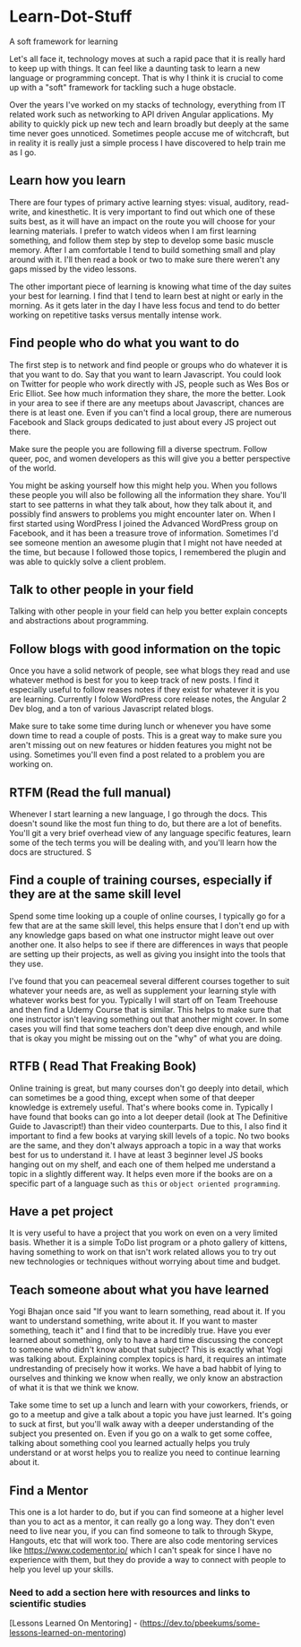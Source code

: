 # Learn-Dot-Stuff
A soft framework for learning 

Let's all face it, technology moves at such a rapid pace that it is really hard to keep up with things. It can feel like a daunting task to learn a new language or programming concept. That is why I think it is crucial to come up with a "soft" framework for tackling such a huge obstacle. 

Over the years I've worked on my stacks of technology, everything from IT related work such as networking to API driven Angular applications. My ability to quickly pick up new tech and learn broadly but deeply at the same time never goes unnoticed. Sometimes people accuse me of witchcraft, but in reality it is really just a simple process I have discovered to help train me as I go. 

## Learn how you learn

There are four types of primary active learning styes: visual, auditory, read-write, and kinesthetic. It is very important to find out which one of these suits best, as it will have an impact on the route you will choose for your learning materials. I prefer to watch videos when I am first learning something, and follow them step by step to develop some basic muscle memory. After I am comfortable I tend to build something small and play around with it. I'll then read a book or two to make sure there weren't any gaps missed by the video lessons. 

The other important piece of learning is knowing what time of the day suites your best for learning. I find that I tend to learn best at night or early in the morning. As it gets later in the day I have less focus and tend to do better working on repetitive tasks versus mentally intense work.

## Find people who do what you want to do

The first step is to network and find people or groups who do whatever it is that you want to do. Say that you want to learn Javascript. You could look on Twitter for people who work directly with JS, people such as Wes Bos or Eric Elliot. See how much information they share, the more the better. Look in your area to see if there are any meetups about Javascript, chances are there is at least one. Even if you can't find a local group, there are numerous Facebook and Slack groups dedicated to just about every JS project out there. 

Make sure the people you are following fill a diverse spectrum. Follow queer, poc, and women developers as this will give you a better perspective of the world.

You might be asking yourself how this might help you. When you follows these people you will also be following all the information they share. You'll start to see patterns in what they talk about, how they talk about it, and possibly find answers to problems you might encounter later on. When I first started using WordPress I joined the Advanced WordPress group on Facebook, and it has been a treasure trove of information. Sometimes I'd see someone mention an awesome plugin that I might not have needed at the time, but because I followed those topics, I remembered the plugin and was able to quickly solve a client problem.

## Talk to other people in your field

Talking with other people in your field can help you better explain concepts and abstractions about programming.

## Follow blogs with good information on the topic

Once you have a solid network of people, see what blogs they read and use whatever method is best for you to keep track of new posts. I find it especially useful to follow reases notes if they exist for whatever it is you are learning. Currently I folow WordPress core release notes, the Angular 2 Dev blog, and a ton of various Javascript related blogs. 

Make sure to take some time during lunch or whenever you have some down time to read a couple of posts. This is a great way to make sure you aren't missing out on new features or hidden features you might not be using. Sometimes you'll even find a post related to a problem you are working on. 

## RTFM (Read the full manual)

Whenever I start learning a new language, I go through the docs. This doesn't sound like the most fun thing to do, but there are a lot of benefits. You'll git a very brief overhead view of any language specific features, learn some of the tech terms you will be dealing with, and you'll learn how the docs are structured. S

## Find a couple of training courses, especially if they are at the same skill level

Spend some time looking up a couple of online courses, I typically go for a few that are at the same skill level, this helps ensure that I don't end up with any knowledge gaps based on what one instructor might leave out over another one. It also helps to see if there are differences in ways that people are setting up their projects, as well as giving you insight into the tools that they use. 

I've found that you can peacemeal several different courses together to suit whatever your needs are, as well as supplement your learning style with whatever works best for you. Typically I will start off on Team Treehouse and then find a Udemy Course that is similar. This helps to make sure that one instructor isn't leaving something out that another might cover. In some cases you will find that some teachers don't deep dive enough, and while that is okay you might be missing out on the "why" of what you are doing. 

## RTFB ( Read That Freaking Book)

Online training is great, but many courses don't go deeply into detail, which can sometimes be a good thing, except when some of that deeper knowledge is extremely useful. That's where books come in. Typically I have found that books can go into a lot deeper detail (look at The Definitive Guide to Javascript!) than their video counterparts. Due to this, I also find it important to find a few books at varying skill levels of a topic. No two books are the same, and they don't always approach a topic in a way that works best for us to understand it. I have at least 3 beginner level JS books hanging out on my shelf, and each one of them helped me understand a topic in a slightly different way. It helps even more if the books are on a specific part of a language such as `this` or `object oriented programming`.

## Have a pet project

It is very useful to have a project that you work on even on a very limited basis. Whether it is a simple ToDo list program or a photo gallery of kittens, having something to work on that isn't work related allows you to try out new technologies or techniques without worrying about time and budget. 

## Teach someone about what you have learned

Yogi Bhajan once said "If you want to learn something, read about it. If you want to understand something, write about it. If you want to master something, teach it" and I find that to be incredibly true. Have you ever learned about something, only to have a hard time discussing the concept to someone who didn't know about that subject? This is exactly what Yogi was talking about. Explaining complex topics is hard, it requires an intimate undrestanding of precisely how it works. We have a bad habbit of lying to ourselves and thinking we know when really, we only know an abstraction of what it is that we think we know. 

Take some time to set up a lunch and learn with your coworkers, friends, or go to a meetup and give a talk about a topic you have just learned. It's going to suck at first, but you'll walk away with a deeper understanding of the subject you presented on. Even if you go on a walk to get some coffee, talking about something cool you learned actually helps you truly understand or at worst helps you to realize you need to continue learning about it. 

## Find a Mentor

This one is a lot harder to do, but if you can find someone at a higher level than you to act as a mentor, it can really go a long way. They don't even need to live near you, if you can find someone to talk to through Skype, Hangouts, etc that will work too. There are also code mentoring services like https://www.codementor.io/ which I can't speak for since I have no experience with them, but they do provide a way to connect with people to help you level up your skills. 


### Need to add a section here with resources and links to scientific studies


[Lessons Learned On Mentoring] - (https://dev.to/pbeekums/some-lessons-learned-on-mentoring)
